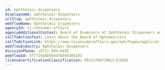 ```yaml
---
id: ophthalmic-dispensers
displayname: ophthalmic-dispensers
urlSlug: ophthalmic-dispensers
webflowName: Ophthalmic Dispensers
agencyId: nj-consumer-affairs
agencyAdditionalContext: Board of Examiners of Ophthalmic Dispensers and Technicians
callToActionText: Learn About the Board of Optometrists
callToActionLink: https://www.njconsumeraffairs.gov/oph/Pages/applications.aspx
webflowIndustry: Ophthalmic Dispensers
divisionPhone: (973) 504-6435
webflowId: 5f7729a8b0544f6846366182
licenseCertificationClassification: REGISTRATION/LICENSE
---
```

